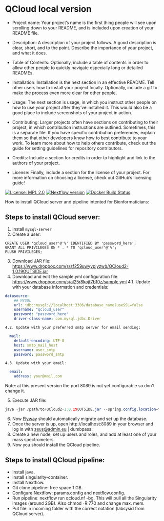 # QCloud local version


- Project name: Your project’s name is the first thing people will see upon scrolling down to your README, and is included upon creation of your README file.

- Description: A description of your project follows. A good description is clear, short, and to the point. Describe the importance of your project, and what it does.

- Table of Contents: Optionally, include a table of contents in order to allow other people to quickly navigate especially long or detailed READMEs.

- Installation: Installation is the next section in an effective README. Tell other users how to install your project locally. Optionally, include a gif to make the process even more clear for other people.

- Usage: The next section is usage, in which you instruct other people on how to use your project after they’ve installed it. This would also be a good place to include screenshots of your project in action.

- Contributing: Larger projects often have sections on contributing to their project, in which contribution instructions are outlined. Sometimes, this is a separate file. If you have specific contribution preferences, explain them so that other developers know how to best contribute to your work. To learn more about how to help others contribute, check out the guide for setting guidelines for repository contributors.

- Credits: Include a section for credits in order to highlight and link to the authors of your project.

- License: Finally, include a section for the license of your project. For more information on choosing a license, check out GitHub’s licensing guide!




[![License: MPL 2.0](https://img.shields.io/badge/License-MPL%202.0-brightgreen.svg)](https://opensource.org/licenses/MPL-2.0)
[![Nextflow version](https://img.shields.io/badge/nextflow-%E2%89%A50.31.0-brightgreen.svg)](https://www.nextflow.io/)
[![Docker Build Status](https://img.shields.io/docker/automated/biocorecrg/qcloud.svg)](https://cloud.docker.com/u/biocorecrg/repository/docker/biocorecrg/qcloud/builds)

How to install QCloud server and pipeline intented for Bionformaticians: 

## Steps to install QCloud server: 
1. Install `mysql-server`
2. Create a user: 
```mysql 
CREATE USER 'qcloud_user'@'%' IDENTIFIED BY 'password_here';
GRANT ALL PRIVILEGES ON * . * TO 'qcloud_user'@'%';
FLUSH PRIVILEGES;
```
3. Download JAR file: https://www.dropbox.com/s/sf259uwyypjyzwb/QCloud2-1.0.19OUTSIDE.jar
4. Download and edit the sample.yml configuration file: https://www.dropbox.com/s/al25r8kojf7b10z/sample.yml
    4.1. Update with your database information and credentials:   
```yml
datasource:
    ## MYSQL
    url: jdbc:mysql://localhost:3306/database_name?useSSL=false
    username: "qcloud_user"
    password: "password_here"
    driver-class-name: com.mysql.jdbc.Driver
```
    4.2. Update with your preferred smtp server for email sending: 
```yml
  mail:
    default-encoding: UTF-8
    host: smtp_mail_host
    username: user_smtp
    password: password_smtp
```
    4.3. Update with your email:
```yml
  email:
    address: your@mail.com
```
Note: at this present version the port 8089 is not yet configurable so don't change it. 

5. Execute JAR file: 

```java
java -jar /path/to/QCloud2-1.0.19OUTSIDE.jar --spring.config.location=file:///path/to/sample.yml
``` 

6. Now [Flyway](https://flywaydb.org/) should automatically migrate and set up the database.
7. Once the server is up, open http://localhost:8089 in your browser and log in with zeus@admin.eu | dumbpass.
8. Create a new node, set up users and roles, and add at least one of your mass spectrometers.
7. Now you should install the QCloud pipeline. 


## Steps to install QCloud pipeline: 

* Install java.
* Install singularity-container.
* Install Nextflow.
* Git clone pipeline: free space 1 GB. 
* Configure Nextflow: params.config and nextflow.config.
* Run pipeline: nextflow run qcloud.nf -bg. This will pull all the Singularity images (around 2GB). Also chmod -R 770 and change max. mem.
* Put file in incoming folder with the correct notation (labsysid from QCloud server).
